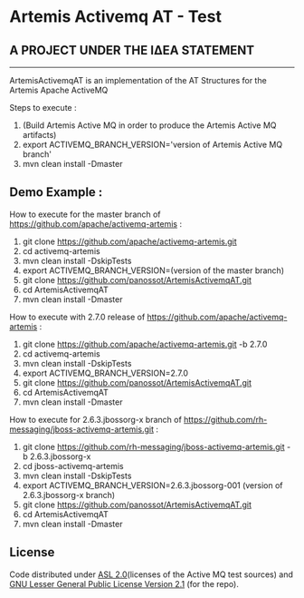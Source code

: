 # Artemis Activemq AT - Test

## A PROJECT UNDER THE ΙΔΕΑ STATEMENT
--------------------------------------

ArtemisActivemqAT is an implementation of the AT Structures for the Artemis Apache ActiveMQ

Steps to execute :

1. (Build Artemis Active MQ in order to produce the Artemis Active MQ artifacts)
2. export ACTIVEMQ_BRANCH_VERSION='version of Artemis Active MQ branch'
3. mvn clean install -Dmaster


Demo Example :
--------------
How to execute for the master branch of https://github.com/apache/activemq-artemis :

1. git clone https://github.com/apache/activemq-artemis.git
2. cd activemq-artemis
3. mvn clean install -DskipTests
4. export ACTIVEMQ_BRANCH_VERSION=(version of the master branch)
5. git clone https://github.com/panossot/ArtemisActivemqAT.git
6. cd ArtemisActivemqAT
7. mvn clean install -Dmaster


How to execute with 2.7.0 release of https://github.com/apache/activemq-artemis :

1. git clone https://github.com/apache/activemq-artemis.git -b 2.7.0
2. cd activemq-artemis
3. mvn clean install -DskipTests
4. export ACTIVEMQ_BRANCH_VERSION=2.7.0
5. git clone https://github.com/panossot/ArtemisActivemqAT.git
6. cd ArtemisActivemqAT
7. mvn clean install -Dmaster


How to execute for 2.6.3.jbossorg-x branch of https://github.com/rh-messaging/jboss-activemq-artemis.git :

1. git clone https://github.com/rh-messaging/jboss-activemq-artemis.git -b 2.6.3.jbossorg-x
2. cd jboss-activemq-artemis
3. mvn clean install -DskipTests
4. export ACTIVEMQ_BRANCH_VERSION=2.6.3.jbossorg-001 (version of 2.6.3.jbossorg-x branch)
5. git clone https://github.com/panossot/ArtemisActivemqAT.git
6. cd ArtemisActivemqAT
7. mvn clean install -Dmaster


## License

Code distributed under [ASL 2.0](LICENSE.txt)(licenses of the Active MQ test sources) and [GNU Lesser General Public License Version 2.1](http://www.gnu.org/licenses/lgpl-2.1-standalone.html) (for the repo).
